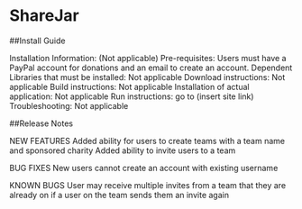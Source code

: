 # ShareJar

##Install Guide 

Installation Information: (Not applicable) 
Pre-requisites: Users must have a PayPal account for donations and an email to create an account. 
Dependent Libraries that must be installed: Not applicable
Download instructions: Not applicable
Build instructions: Not applicable
Installation of actual application: Not applicable
Run instructions: go to (insert site link)
Troubleshooting: Not applicable

##Release Notes

NEW FEATURES 
    Added ability for users to create teams with a team name and sponsored charity
    Added ability to invite users to a team

BUG FIXES 
    New users cannot create an account with existing username

KNOWN BUGS 
    User may receive multiple invites from a team that they are already on if a user on the team sends them an invite again
